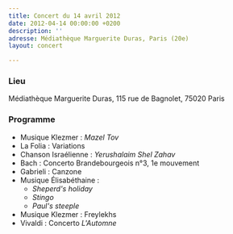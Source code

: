 ```yaml
---
title: Concert du 14 avril 2012
date: 2012-04-14 00:00:00 +0200
description: ''
adresse: Médiathèque Marguerite Duras, Paris (20e)
layout: concert

---
```

### Lieu

Médiathèque Marguerite Duras, 115 rue de Bagnolet, 75020 Paris

### Programme

* Musique Klezmer : _Mazel Tov_
* La Folia : Variations
* Chanson Israélienne : _Yerushalaim Shel Zahav_
* Bach : Concerto Brandebourgeois n°3, 1e mouvement
* Gabrieli : Canzone
* Musique Élisabéthaine :
  * _Sheperd's holiday_
  * _Stingo_
  * _Paul's steeple_
* Musique Klezmer : Freylekhs
* Vivaldi : Concerto _L'Automne_